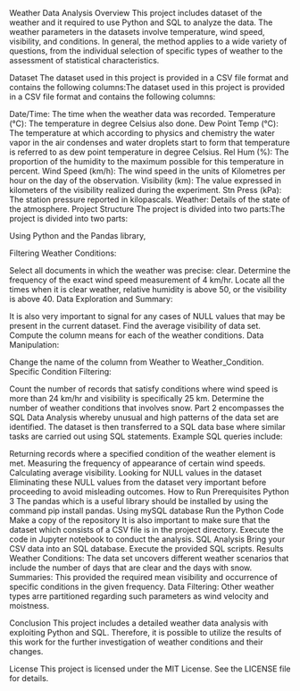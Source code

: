 Weather Data Analysis 
 Overview 
 This project includes dataset of the weather and it required to use Python and SQL to analyze the data. The weather parameters in the datasets involve temperature, wind speed, visibility, and conditions. In general, the method applies to a wide variety of questions, from the individual selection of specific types of weather to the assessment of statistical characteristics. 
 
 Dataset 
 The dataset used in this project is provided in a CSV file format and contains the following columns:The dataset used in this project is provided in a CSV file format and contains the following columns: 
 
 Date/Time: The time when the weather data was recorded. 
 Temperature (°C): The temperature in degree Celsius also done. 
 Dew Point Temp (°C): The temperature at which according to physics and chemistry the water vapor in the air condenses and water droplets start to form that temperature is referred to as dew point temperature in degree Celsius. 
 Rel Hum (%): The proportion of the humidity to the maximum possible for this temperature in percent. 
 Wind Speed (km/h): The wind speed in the units of Kilometres per hour on the day of the observation. 
 Visibility (km): The value expressed in kilometers of the visibility realized during the experiment. 
 Stn Press (kPa): The station pressure reported in kilopascals. 
 Weather: Details of the state of the atmosphere. 
 Project Structure 
 The project is divided into two parts:The project is divided into two parts: 
 
 
 Using Python and the Pandas library, 
 
 Filtering Weather Conditions: 
 
 Select all documents in which the weather was precise: clear. 
 Determine the frequency of the exact wind speed measurement of 4 km/hr. 
 Locate all the times when it is clear weather, relative humidity is above 50, or the visibility is above 40. 
 Data Exploration and Summary: 
 
 It is also very important to signal for any cases of NULL values that may be present in the current dataset. 
 Find the average visibility of data set. 
 Compute the column means for each of the weather conditions. 
 Data Manipulation: 
 
 Change the name of the column from Weather to Weather_Condition. 
 Specific Condition Filtering: 
 
 Count the number of records that satisfy conditions where wind speed is more than 24 km/hr and visibility is specifically 25 km. 
 Determine the number of weather conditions that involves snow. 
 Part 2 encompasses the SQL Data Analysis whereby unusual and high patterns of the data set are identified. 
 The dataset is then transferred to a SQL data base where similar tasks are carried out using SQL statements. Example SQL queries include: 
 
 Returning records where a specified condition of the weather element is met. 
 Measuring the frequency of appearance of certain wind speeds. 
 Calculating average visibility. 
 Looking for NULL values in the dataset Eliminating these NULL values from the dataset very important before proceeding to avoid misleading outcomes. 
 How to Run 
 Prerequisites 
 Python 3
 The pandas which is a useful library should be installed by using the command pip install pandas. 
 Using mySQL database
 Run the Python Code 
 Make a copy of the repository 
 It is also important to make sure that the dataset which consists of a CSV file is in the project directory. 
 Execute the code  in Jupyter notebook to conduct the analysis. 
 SQL Analysis 
 Bring your CSV data into an SQL database. 
 Execute the provided SQL scripts. 
 Results 
 Weather Conditions: The data set uncovers different weather scenarios that include the number of days that are clear and the days with snow. 
 Summaries: This provided the required mean visibility and occurrence of specific conditions in the given frequency. 
 Data Filtering: Other weather types arre partitioned regarding such parameters as wind velocity and moistness. 

 
 Conclusion 
 This project includes a detailed weather data analysis with exploiting Python and SQL. Therefore, it is possible to utilize the results of this work for the further investigation of weather conditions and their changes.

 License
This project is licensed under the MIT License. See the LICENSE file for details.
